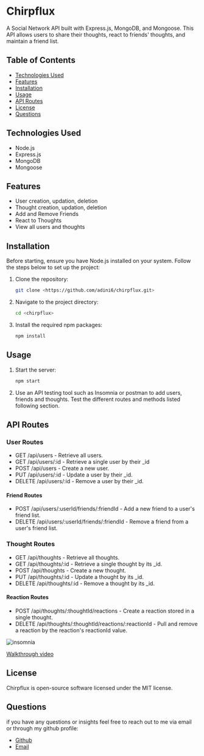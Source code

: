 # Chirpflux

A Social Network API built with Express.js, MongoDB, and Mongoose. This API allows users to share their thoughts, react to friends' thoughts, and maintain a friend list.

## Table of Contents

- [Technologies Used](#technologies-used)
- [Features](#features)
- [Installation](#installation)
- [Usage](#usage)
- [API Routes](#api-routes)
- [License](#license)
- [Questions](#questions)

## Technologies Used

- Node.js
- Express.js
- MongoDB
- Mongoose

## Features

- User creation, updation, deletion
- Thought creation, updation, deletion
- Add and Remove Friends
- React to Thoughts
- View all users and thoughts

## Installation

Before starting, ensure you have Node.js installed on your system. Follow the steps below to set up the project:

1. Clone the repository:
   ```sh
   git clone <https://github.com/adini6/chirpflux.git>
   ```

2. Navigate to the project directory:
    ```sh
    cd <chirpflux>
    ```

3. Install the required npm packages:
    ```sh 
    npm install
    ```

## Usage

1. Start the server:
    ```sh
    npm start
    ```
2. Use an API testing tool such as Insomnia or postman to add users, friends and thoughts. Test the different routes and methods listed following section.  

## API Routes
### User Routes
- GET /api/users - Retrieve all users.
- GET /api/users/:id - Retrieve a single user by their _id 
- POST /api/users - Create a new user.
- PUT /api/users/:id - Update a user by their _id.
- DELETE /api/users/:id - Remove a user by their _id.
#### Friend Routes
- POST /api/users/:userId/friends/:friendId - Add a new friend to a user's friend list.
- DELETE /api/users/:userId/friends/:friendId - Remove a friend from a user's friend list.
### Thought Routes
- GET /api/thoughts - Retrieve all thoughts.
- GET /api/thoughts/:id - Retrieve a single thought by its _id.
- POST /api/thoughts - Create a new thought.
- PUT /api/thoughts/:id - Update a thought by its _id.
- DELETE /api/thoughts/:id - Remove a thought by its _id.
#### Reaction Routes
- POST /api/thoughts/:thoughtId/reactions - Create a reaction stored in a single thought.
- DELETE /api/thoughts/:thoughtId/reactions/:reactionId - Pull and remove a reaction by the reaction's reactionId value.

![insomnia](https://github.com/adini6/chirpflux/assets/28551058/9e3bcb1d-dee0-48bd-824f-bacb9ae5df2d)

[Walkthrough video](https://drive.google.com/file/d/1mfiE1ah89dXL2SVgEBUd7CwMuVeuxiVn/view)


## License 
Chirpflux is open-source software licensed under the MIT license.

## Questions 
if you have any questions or insights feel free to reach out to me via email or through my github profile: 
- [Github](https://github.com/adini6)
- [Email](adini18@gmail.com)



